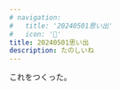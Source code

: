```yaml
---
# navigation:
#   title: '20240501思い出'
#   icon: '🏡'
title: 20240501思い出
description: たのしいね
---
```


これをつくった。
